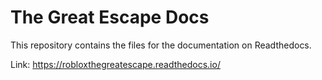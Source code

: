 # The Great Escape Docs

This repository contains the files for the documentation on Readthedocs.

Link: https://robloxthegreatescape.readthedocs.io/
